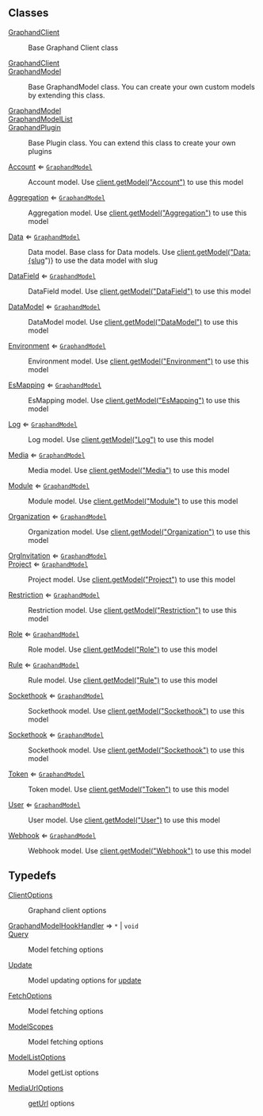 ## Classes

<dl>
<dt><a href="GraphandClient.md#GraphandClient">GraphandClient</a></dt>
<dd><p>Base Graphand Client class</p>
</dd>
<dt><a href="GraphandClient.md#GraphandClient">GraphandClient</a></dt>
<dd></dd>
<dt><a href="GraphandModel.md#GraphandModel">GraphandModel</a></dt>
<dd><p>Base GraphandModel class. You can create your own custom models by extending this class.</p>
</dd>
<dt><a href="GraphandModel.md#GraphandModel">GraphandModel</a></dt>
<dd></dd>
<dt><a href="GraphandModelList.md#GraphandModelList">GraphandModelList</a></dt>
<dd></dd>
<dt><a href="GraphandPlugin.md#GraphandPlugin">GraphandPlugin</a></dt>
<dd><p>Base Plugin class. You can extend this class to create your own plugins</p>
</dd>
<dt><a href="Account.md#Account">Account</a> ⇐ <code><a href="GraphandModel.md#GraphandModel">GraphandModel</a></code></dt>
<dd><p>Account model. Use <a href="GraphandClient.md#GraphandClient+getModel">client.getModel(&quot;Account&quot;)</a> to use this model</p>
</dd>
<dt><a href="Aggregation.md#Aggregation">Aggregation</a> ⇐ <code><a href="GraphandModel.md#GraphandModel">GraphandModel</a></code></dt>
<dd><p>Aggregation model. Use <a href="GraphandClient.md#GraphandClient+getModel">client.getModel(&quot;Aggregation&quot;)</a> to use this model</p>
</dd>
<dt><a href="Data.md#Data">Data</a> ⇐ <code><a href="GraphandModel.md#GraphandModel">GraphandModel</a></code></dt>
<dd><p>Data model. Base class for Data models. Use <a href="GraphandClient.md#GraphandClient+getModel">client.getModel(&quot;Data:{slug</a>&quot;)} to use the data model with slug</p>
</dd>
<dt><a href="DataField.md#DataField">DataField</a> ⇐ <code><a href="GraphandModel.md#GraphandModel">GraphandModel</a></code></dt>
<dd><p>DataField model. Use <a href="GraphandClient.md#GraphandClient+getModel">client.getModel(&quot;DataField&quot;)</a> to use this model</p>
</dd>
<dt><a href="DataModel.md#DataModel">DataModel</a> ⇐ <code><a href="GraphandModel.md#GraphandModel">GraphandModel</a></code></dt>
<dd><p>DataModel model. Use <a href="GraphandGraphandClient#getModel">client.getModel(&quot;DataModel&quot;)</a> to use this model</p>
</dd>
<dt><a href="Environment.md#Environment">Environment</a> ⇐ <code><a href="GraphandModel.md#GraphandModel">GraphandModel</a></code></dt>
<dd><p>Environment model. Use <a href="GraphandClient.md#GraphandClient+getModel">client.getModel(&quot;Environment&quot;)</a> to use this model</p>
</dd>
<dt><a href="EsMapping.md#EsMapping">EsMapping</a> ⇐ <code><a href="GraphandModel.md#GraphandModel">GraphandModel</a></code></dt>
<dd><p>EsMapping model. Use <a href="GraphandClient.md#GraphandClient+getModel">client.getModel(&quot;EsMapping&quot;)</a> to use this model</p>
</dd>
<dt><a href="Log.md#Log">Log</a> ⇐ <code><a href="GraphandModel.md#GraphandModel">GraphandModel</a></code></dt>
<dd><p>Log model. Use <a href="GraphandClient.md#GraphandClient+getModel">client.getModel(&quot;Log&quot;)</a> to use this model</p>
</dd>
<dt><a href="Media.md#Media">Media</a> ⇐ <code><a href="GraphandModel.md#GraphandModel">GraphandModel</a></code></dt>
<dd><p>Media model. Use <a href="GraphandClient.md#GraphandClient+getModel">client.getModel(&quot;Media&quot;)</a> to use this model</p>
</dd>
<dt><a href="Module.md#Module">Module</a> ⇐ <code><a href="GraphandModel.md#GraphandModel">GraphandModel</a></code></dt>
<dd><p>Module model. Use <a href="GraphandClient.md#GraphandClient+getModel">client.getModel(&quot;Module&quot;)</a> to use this model</p>
</dd>
<dt><a href="Organization.md#Organization">Organization</a> ⇐ <code><a href="GraphandModel.md#GraphandModel">GraphandModel</a></code></dt>
<dd><p>Organization model. Use <a href="GraphandClient.md#GraphandClient+getModel">client.getModel(&quot;Organization&quot;)</a> to use this model</p>
</dd>
<dt><a href="OrgInvitation.md#OrgInvitation">OrgInvitation</a> ⇐ <code><a href="GraphandModel.md#GraphandModel">GraphandModel</a></code></dt>
<dd></dd>
<dt><a href="Project.md#Project">Project</a> ⇐ <code><a href="GraphandModel.md#GraphandModel">GraphandModel</a></code></dt>
<dd><p>Project model. Use <a href="GraphandClient.md#GraphandClient+getModel">client.getModel(&quot;Project&quot;)</a> to use this model</p>
</dd>
<dt><a href="Restriction.md#Restriction">Restriction</a> ⇐ <code><a href="GraphandModel.md#GraphandModel">GraphandModel</a></code></dt>
<dd><p>Restriction model. Use <a href="GraphandClient.md#GraphandClient+getModel">client.getModel(&quot;Restriction&quot;)</a> to use this model</p>
</dd>
<dt><a href="Role.md#Role">Role</a> ⇐ <code><a href="GraphandModel.md#GraphandModel">GraphandModel</a></code></dt>
<dd><p>Role model. Use <a href="GraphandClient.md#GraphandClient+getModel">client.getModel(&quot;Role&quot;)</a> to use this model</p>
</dd>
<dt><a href="Rule.md#Rule">Rule</a> ⇐ <code><a href="GraphandModel.md#GraphandModel">GraphandModel</a></code></dt>
<dd><p>Rule model. Use <a href="GraphandClient.md#GraphandClient+getModel">client.getModel(&quot;Rule&quot;)</a> to use this model</p>
</dd>
<dt><a href="Sockethook.md#Sockethook">Sockethook</a> ⇐ <code><a href="GraphandModel.md#GraphandModel">GraphandModel</a></code></dt>
<dd><p>Sockethook model. Use <a href="GraphandClient.md#GraphandClient+getModel">client.getModel(&quot;Sockethook&quot;)</a> to use this model</p>
</dd>
<dt><a href="Sockethook.md#Sockethook">Sockethook</a> ⇐ <code><a href="GraphandModel.md#GraphandModel">GraphandModel</a></code></dt>
<dd><p>Sockethook model. Use <a href="GraphandClient.md#GraphandClient+getModel">client.getModel(&quot;Sockethook&quot;)</a> to use this model</p>
</dd>
<dt><a href="Token.md#Token">Token</a> ⇐ <code><a href="GraphandModel.md#GraphandModel">GraphandModel</a></code></dt>
<dd><p>Token model. Use <a href="GraphandClient.md#GraphandClient+getModel">client.getModel(&quot;Token&quot;)</a> to use this model</p>
</dd>
<dt><a href="User.md#User">User</a> ⇐ <code><a href="GraphandModel.md#GraphandModel">GraphandModel</a></code></dt>
<dd><p>User model. Use <a href="GraphandClient.md#GraphandClient+getModel">client.getModel(&quot;User&quot;)</a> to use this model</p>
</dd>
<dt><a href="Webhook.md#Webhook">Webhook</a> ⇐ <code><a href="GraphandModel.md#GraphandModel">GraphandModel</a></code></dt>
<dd><p>Webhook model. Use <a href="GraphandClient.md#GraphandClient+getModel">client.getModel(&quot;Webhook&quot;)</a> to use this model</p>
</dd>
</dl>

## Typedefs

<dl>
<dt><a href="typedef.md#ClientOptions">ClientOptions</a></dt>
<dd><p>Graphand client options</p>
</dd>
<dt><a href="typedef.md#GraphandModelHookHandler">GraphandModelHookHandler</a> ⇒ <code>*</code> | <code>void</code></dt>
<dd></dd>
<dt><a href="typedef.md#Query">Query</a></dt>
<dd><p>Model fetching options</p>
</dd>
<dt><a href="typedef.md#Update">Update</a></dt>
<dd><p>Model updating options for <a href="GraphandModel.md#GraphandModel+update">update</a></p>
</dd>
<dt><a href="typedef.md#FetchOptions">FetchOptions</a></dt>
<dd><p>Model fetching options</p>
</dd>
<dt><a href="typedef.md#ModelScopes">ModelScopes</a></dt>
<dd><p>Model fetching options</p>
</dd>
<dt><a href="typedef.md#ModelListOptions">ModelListOptions</a></dt>
<dd><p>Model getList options</p>
</dd>
<dt><a href="typedef.md#MediaUrlOptions">MediaUrlOptions</a></dt>
<dd><p><a href="Media.md#Media+getUrl">getUrl</a> options</p>
</dd>
</dl>

